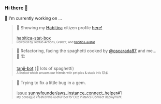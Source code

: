 
### Hi there 👋

<!--
**umbrella-h/umbrella-h** is a ✨ _special_ ✨ repository because its `README.md` (this file) appears on your GitHub profile.

Here are some ideas to get you started:

- 🔭 I’m currently working on ...
- 🌱 I’m currently learning ...
- 👯 I’m looking to collaborate on ...
- 🤔 I’m looking for help with ...
- 💬 Ask me about ...
- 📫 How to reach me: ...
- 😄 Pronouns: ...
- ⚡ Fun fact: ...
-->

🔭  I'm currently working on ...
   > 🥷 Showing my [Habitica](https://github.com/HabitRPG/habitica) citizen profile [here!](https://gist.github.com/umbrella-h/2affbec51aec6050a462cee0b2293e46) \
     \
     [habitica-stat-box](https://github.com/umbrella-h/habitica-stat-box)\
     <sup><sub>Powered by GitHub Actions, GrabzIt, and [habitica-avatar](https://github.com/crookedneighbor/habitica-avatar)<sub></sub>
   
   > 🍝 Refactoring, facing the spaghetti cooked by [@oscarada87](https://github.com/oscarada87) and me...🤦 🏗️ \
     \
     [tanji-bot](https://github.com/oscarada87/tanji-bot) (🚧 lots of spaghetti)\
     <sup><sub>A linebot which amuses our friends with pet pics & stack info 🐱💰<sub></sub>
        
   > 🐞 Trying to fix a little bug in a gem.\
     \
     issue [sunnyfounder/aws_instance_connect_helper#1](https://github.com/sunnyfounder/aws_instance_connect_helper/issues/1)\
     <sup><sup>My colleague created this useful tool for EC2 Instance Connect deployment.<sub></sub> 
     
